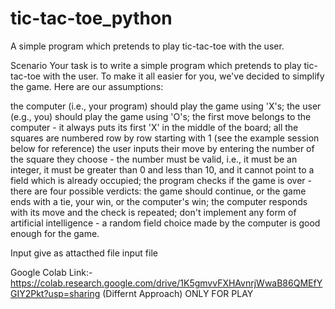 # tic-tac-toe_python
A simple program which pretends to play tic-tac-toe with the user.


Scenario
Your task is to write a simple program which pretends to play tic-tac-toe with the user. To make it all easier for you, we've decided to simplify the game. Here are our assumptions:

the computer (i.e., your program) should play the game using 'X's;
the user (e.g., you) should play the game using 'O's;
the first move belongs to the computer - it always puts its first 'X' in the middle of the board;
all the squares are numbered row by row starting with 1 (see the example session below for reference)
the user inputs their move by entering the number of the square they choose - the number must be valid, i.e., it must be an integer, it must be greater than 0 and less than 10, and it cannot point to a field which is already occupied;
the program checks if the game is over - there are four possible verdicts: the game should continue, or the game ends with a tie, your win, or the computer's win;
the computer responds with its move and the check is repeated;
don't implement any form of artificial intelligence - a random field choice made by the computer is good enough for the game.

Input give as attacthed file input file

Google Colab Link:- https://colab.research.google.com/drive/1K5gmvvFXHAvnrjWwaB86QMEfYGIY2Pkt?usp=sharing   (Differnt Approach)
ONLY FOR PLAY
